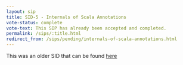 ```yaml
---
layout: sip
title: SID-5 - Internals of Scala Annotations
vote-status: complete
vote-text: This SIP has already been accepted and completed.
permalink: /sips/:title.html
redirect_from: /sips/pending/internals-of-scala-annotations.html
---
```


This was an older SID that can be found [here](http://www.scala-lang.org/sid/5)
